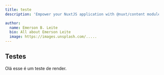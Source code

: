 ```yaml
---
title: teste
description: 'Empower your NuxtJS application with @nuxt/content module: write in a content/ directory and fetch your Markdown, JSON, YAML and CSV files through a MongoDB like API, acting as a Git-based Headless CMS.'

author:
  name: Emerson B. Leite
  bio: All about Emerson Leite
  image: https://images.unsplash.com/.....
---
```


## Testes

Olá esse é um teste de render.